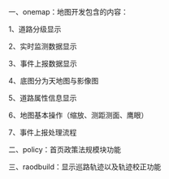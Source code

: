 一、onemap：地图开发包含的内容：

1、道路分级显示

2、实时监测数据显示

3、事件上报数据显示

4、底图分为天地图与影像图

5、道路属性信息显示

6、地图基本操作（缩放、测距测面、鹰眼）

7、事件上报处理流程

二、policy：首页政策法规模块功能

三、raodbuild：显示巡路轨迹以及轨迹校正功能